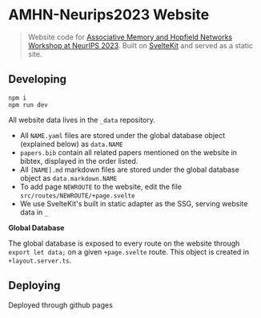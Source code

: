 # AMHN-Neurips2023 Website

> Website code for [Associative Memory and Hopfield Networks Workshop at NeurIPS 2023](amhn.vizhub.aii). Built on [SvelteKit](https://kit.svelte.dev/) and served as a static site.

## Developing

```
npm i
npm run dev
```

All website data lives in the `_data` repository.

- All `NAME.yaml` files are stored under the global database object (explained below) as `data.NAME`
- `papers.bib` contain all related papers mentioned on the website in bibtex, displayed in the order listed.
- All `[NAME].md` markdown files are stored under the global database object as `data.markdown.NAME`
- To add page `NEWROUTE` to the website, edit the file `src/routes/NEWROUTE/+page.svelte`
- We use SvelteKit's built in static adapter as the SSG, serving website data in `_`

**Global Database**

The global database is exposed to every route on the website through `export let data;` on a given `+page.svelte` route. This object is created in `+layout.server.ts`.

## Deploying

Deployed through github pages